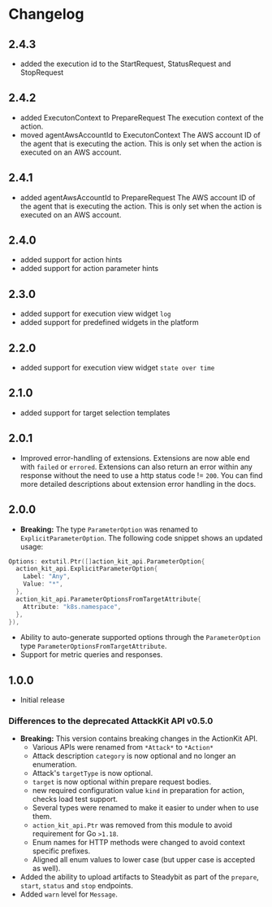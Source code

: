 # Changelog

## 2.4.3

- added the execution id to the StartRequest, StatusRequest and StopRequest  

## 2.4.2

- added ExecutonContext to PrepareRequest
  The execution context of the action.
- moved agentAwsAccountId to ExecutonContext
  The AWS account ID of the agent that is executing the action.
  This is only set when the action is executed on an AWS
  account.

## 2.4.1

- added agentAwsAccountId to PrepareRequest
  The AWS account ID of the agent that is executing the action.
  This is only set when the action is executed on an AWS
  account.
 
## 2.4.0

- added support for action hints
- added support for action parameter hints

## 2.3.0

- added support for execution view widget `log`
- added support for predefined widgets in the platform

## 2.2.0

- added support for execution view widget `state over time`

## 2.1.0

- added support for target selection templates

## 2.0.1

- Improved error-handling of extensions. Extensions are now able end with `failed` or `errored`. Extensions can also return an error within any response without
  the need to use a http status code != `200`. You can find more detailed descriptions about extension error handling in the docs.

## 2.0.0

- **Breaking:** The type `ParameterOption` was renamed to `ExplicitParameterOption`. The following code snippet shows an updated usage:

```go
Options: extutil.Ptr([]action_kit_api.ParameterOption{
  action_kit_api.ExplicitParameterOption{
    Label: "Any",
    Value: "*",
  },
  action_kit_api.ParameterOptionsFromTargetAttribute{
    Attribute: "k8s.namespace",
  },
}),
```

- Ability to auto-generate supported options through the `ParameterOption` type `ParameterOptionsFromTargetAttribute`.
- Support for metric queries and responses.

## 1.0.0

- Initial release

### Differences to the deprecated AttackKit API v0.5.0

- **Breaking:** This version contains breaking changes in the ActionKit API.
    - Various APIs were renamed from `*Attack*` to `*Action*`
    - Attack description `category` is now optional and no longer an enumeration.
    - Attack's `targetType` is now optional.
    - `target` is now optional within prepare request bodies.
    - new required configuration value `kind` in preparation for action, checks load test support.
    - Several types were renamed to make it easier to under when to use them.
    - `action_kit_api.Ptr` was removed from this module to avoid requirement for Go `>1.18`.
    - Enum names for HTTP methods were changed to avoid context specific prefixes.
    - Aligned all enum values to lower case (but upper case is accepted as well).
- Added the ability to upload artifacts to Steadybit as part of the `prepare`,
  `start`, `status` and `stop` endpoints.
- Added `warn` level for `Message`.
